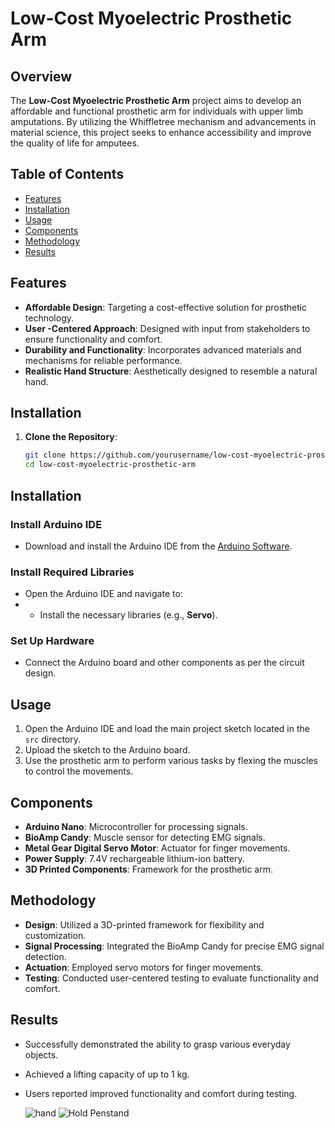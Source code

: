 # Low-Cost Myoelectric Prosthetic Arm

## Overview
The **Low-Cost Myoelectric Prosthetic Arm** project aims to develop an affordable and functional prosthetic arm for individuals with upper limb amputations. By utilizing the Whiffletree mechanism and advancements in material science, this project seeks to enhance accessibility and improve the quality of life for amputees.

## Table of Contents
- [Features](#features)
- [Installation](#installation)
- [Usage](#usage)
- [Components](#components)
- [Methodology](#methodology)
- [Results](#results)

## Features
- **Affordable Design**: Targeting a cost-effective solution for prosthetic technology.
- **User  -Centered Approach**: Designed with input from stakeholders to ensure functionality and comfort.
- **Durability and Functionality**: Incorporates advanced materials and mechanisms for reliable performance.
- **Realistic Hand Structure**: Aesthetically designed to resemble a natural hand.

## Installation
1. **Clone the Repository**:
   ```bash
   git clone https://github.com/yourusername/low-cost-myoelectric-prosthetic-arm.git
   cd low-cost-myoelectric-prosthetic-arm

## Installation

### Install Arduino IDE
- Download and install the Arduino IDE from the [Arduino Software](https://www.arduino.cc/en/software).

### Install Required Libraries
- Open the Arduino IDE and navigate to:
- - Install the necessary libraries (e.g., **Servo**).

### Set Up Hardware
- Connect the Arduino board and other components as per the circuit design.

## Usage
1. Open the Arduino IDE and load the main project sketch located in the `src` directory.
2. Upload the sketch to the Arduino board.
3. Use the prosthetic arm to perform various tasks by flexing the muscles to control the movements.

## Components
- **Arduino Nano**: Microcontroller for processing signals.
- **BioAmp Candy**: Muscle sensor for detecting EMG signals.
- **Metal Gear Digital Servo Motor**: Actuator for finger movements.
- **Power Supply**: 7.4V rechargeable lithium-ion battery.
- **3D Printed Components**: Framework for the prosthetic arm.

## Methodology
- **Design**: Utilized a 3D-printed framework for flexibility and customization.
- **Signal Processing**: Integrated the BioAmp Candy for precise EMG signal detection.
- **Actuation**: Employed servo motors for finger movements.
- **Testing**: Conducted user-centered testing to evaluate functionality and comfort.

## Results
- Successfully demonstrated the ability to grasp various everyday objects.
- Achieved a lifting capacity of up to 1 kg.
- Users reported improved functionality and comfort during testing.

  ![hand](https://github.com/user-attachments/assets/c259664d-a213-48e8-89b4-abe7a35887e7)
  ![Hold Penstand](https://github.com/user-attachments/assets/e8cb27cc-0482-4fd0-8d9a-8a4c1c29902d)


